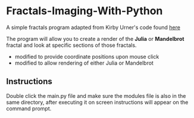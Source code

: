 # Fractals-Imaging-With-Python


A simple fractals program adapted from Kirby Urner's code found [here](http://tkinter.unpythonic.net/wiki/FractalImage)

The program will allow you to create a render of the **Julia** or **Mandelbrot** fractal and look at specific sections of those fractals.

 - modified to provide coordinate positions upon mouse click
 - modified to allow rendering of either Julia or Mandelbrot


## Instructions

Double click the main.py file and make sure the modules file is also in the same directory, after executing it on screen instructions will appear on the command prompt. 
